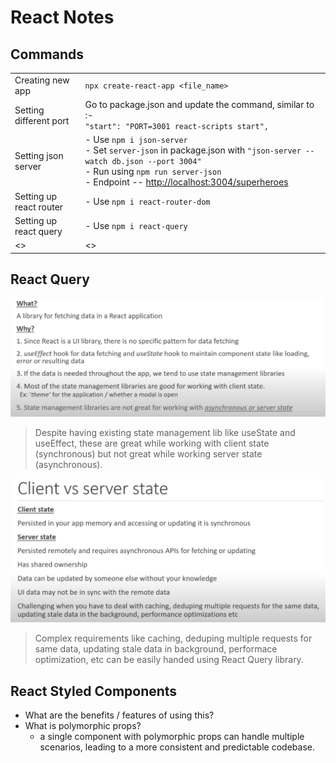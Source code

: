 # React Notes

## Commands 

|  |  |
|----------|----------|
| Creating new app | `npx create-react-app <file_name>` |
| Setting different port | Go to package.json and update the command, similar to :-<br> `"start": "PORT=3001 react-scripts start",`|
| Setting json server | - Use `npm i json-server` <br>- Set `server-json` in package.json with `"json-server --watch db.json --port 3004"` <br>- Run using `npm run server-json` <br> - Endpoint -- [http://localhost:3004/superheroes](http://localhost:3004/superheroes) |
| Setting up react router | - Use `npm i react-router-dom` |
| Setting up react query |  - Use `npm i react-query` |
| <> | <> |


## React Query 

![alt text](./images/image.png)
> Despite having existing state management lib like useState and useEffect, these are great while working with client state (synchronous) but not great while working server state (asynchronous).  

![alt text](./images/image-1.png)
> Complex requirements like caching, deduping multiple requests for same data, updating stale data in background, performace optimization, etc can be easily handed using React Query library.


## React Styled Components
- What are the benefits / features of using this? 
- What is polymorphic props? 
    - a single component with polymorphic props can handle multiple scenarios, leading to a more consistent and predictable codebase.
